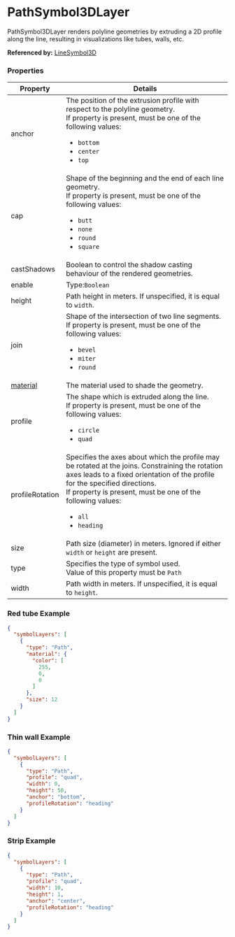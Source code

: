 # PathSymbol3DLayer

PathSymbol3DLayer renders polyline geometries by extruding a 2D profile along the line, resulting in visualizations like tubes, walls, etc.

**Referenced by:** [LineSymbol3D](lineSymbol3D.md)

### Properties

| Property | Details
| --- | ---
| anchor | The position of the extrusion profile with respect to the polyline geometry.<br>If property is present, must be one of the following values: <ul><li>`bottom`</li><li>`center`</li><li>`top`</li></ul>
| cap | Shape of the beginning and the end of each line geometry.<br>If property is present, must be one of the following values: <ul><li>`butt`</li><li>`none`</li><li>`round`</li><li>`square`</li></ul>
| castShadows | Boolean to control the shadow casting behaviour of the rendered geometries.
| enable | Type:`Boolean`
| height | Path height in meters. If unspecified, it is equal to `width`.
| join | Shape of the intersection of two line segments.<br>If property is present, must be one of the following values: <ul><li>`bevel`</li><li>`miter`</li><li>`round`</li></ul>
| [material](material.md) | The material used to shade the geometry.
| profile | The shape which is extruded along the line.<br>If property is present, must be one of the following values: <ul><li>`circle`</li><li>`quad`</li></ul>
| profileRotation | Specifies the axes about which the profile may be rotated at the joins. Constraining the rotation axes leads to a fixed orientation of the profile for the specified directions.<br>If property is present, must be one of the following values: <ul><li>`all`</li><li>`heading`</li></ul>
| size | Path size (diameter) in meters. Ignored if either `width` or `height` are present.
| type | Specifies the type of symbol used.<br>Value of this property must be `Path`
| width | Path width in meters. If unspecified, it is equal to `height`.


### Red tube Example

```json
{
  "symbolLayers": [
    {
      "type": "Path",
      "material": {
        "color": [
          255,
          0,
          0
        ]
      },
      "size": 12
    }
  ]
}
```
### Thin wall Example

```json
{
  "symbolLayers": [
    {
      "type": "Path",
      "profile": "quad",
      "width": 0,
      "height": 50,
      "anchor": "bottom",
      "profileRotation": "heading"
    }
  ]
}
```
### Strip Example

```json
{
  "symbolLayers": [
    {
      "type": "Path",
      "profile": "quad",
      "width": 10,
      "height": 1,
      "anchor": "center",
      "profileRotation": "heading"
    }
  ]
}
```

